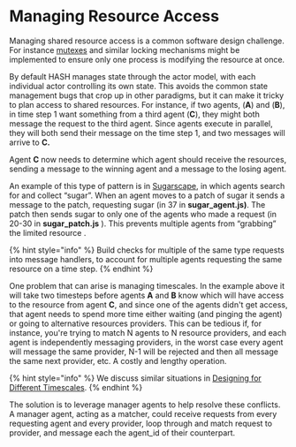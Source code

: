 # Managing Resource Access

Managing shared resource access is a common software design challenge. For instance [mutexes](https://en.wikipedia.org/wiki/Lock_%28computer_science%29) and similar locking mechanisms might be implemented to ensure only one process is modifying the resource at once.

By default HASH manages state through the actor model, with each individual actor controlling its own state. This avoids the common state management bugs that crop up in other paradigms, but it can make it tricky to plan access to shared resources. For instance, if two agents, \(**A**\) and \(**B**\), in time step 1 want something from a third agent \(**C**\), they might both message the request to the third agent. Since agents execute in parallel, they will both send their message on the time step 1, and two messages will arrive to **C.** 

Agent **C**  now needs to determine which agent should receive the resources, sending a message to the winning agent and a message to the losing agent. 

An example of this type of pattern is in [Sugarscape](https://hash.ai/index/5df7b0c0c36ba4aaa14f4a4e/sugarscape), in which agents search for and collect “sugar”. When an agent moves to a patch of sugar it sends a message to the patch, requesting sugar \(in 37 in **sugar\_agent.js\)**. The patch then sends sugar to only one of the agents who made a request \(in 20-30 in **sugar\_patch.js** \). This prevents multiple agents from “grabbing” the limited resource .

{% hint style="info" %}
Build checks for multiple of the same type requests into message handlers, to account for multiple agents requesting the same resource on a time step.
{% endhint %}

One problem that can arise is managing timescales. In the example above it will take two timesteps before agents **A** and **B** know which will have access to the resource from agent **C**, and since one of the agents didn't get access, that agent needs to spend more time either waiting \(and pinging the agent\) or going to alternative resources providers. This can be tedious if, for instance, you're trying to match N agents to N resource providers, and each agent is independently messaging providers, in the worst case every agent will message the same provider, N-1 will be rejected and then all message the same next provider, etc. A costly and lengthy operation. 

{% hint style="info" %}
We discuss similar situations in [Designing for Different Timescales](../designing-for-different-timescales.md).
{% endhint %}

The solution is to leverage manager agents to help resolve these conflicts. A manager agent, acting as a matcher, could receive requests from every requesting agent and every provider, loop through and match request to provider, and message each the agent\_id of their counterpart. 

